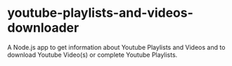 # youtube-playlists-and-videos-downloader
A Node.js app to get information about Youtube Playlists and Videos and to download Youtube Video(s) or complete Youtube Playlists.
